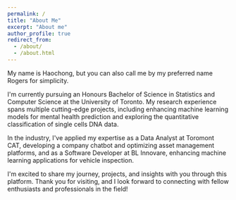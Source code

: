 ```yaml
---
permalink: /
title: "About Me"
excerpt: "About me"
author_profile: true
redirect_from: 
  - /about/
  - /about.html
---
```


My name is Haochong, but you can also call me by my preferred name Rogers for simplicity. 

I'm currently pursuing an Honours Bachelor of Science in Statistics and Computer Science at the University of Toronto. My research experience spans multiple cutting-edge projects, including enhancing machine learning models for mental health prediction and exploring the quantitative classification of single cells DNA data.

In the industry, I've applied my expertise as a Data Analyst at Toromont CAT, developing a company chatbot and optimizing asset management platforms, and as a Software Developer at BL Innovare, enhancing machine learning applications for vehicle inspection.

I'm excited to share my journey, projects, and insights with you through this platform. Thank you for visiting, and I look forward to connecting with fellow enthusiasts and professionals in the field!

